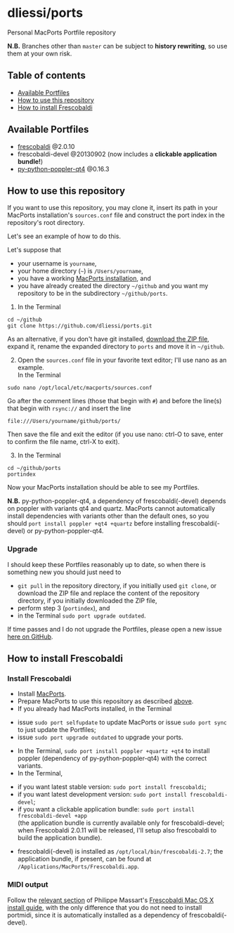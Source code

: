 dliessi/ports
=====

Personal MacPorts Portfile repository

**N.B.** Branches other than `master` can be subject to **history rewriting**, so use them at your own risk.


Table of contents
-----

* [Available Portfiles](#available-portfiles)
* [How to use this repository](#how-to-use-this-repository)
* [How to install Frescobaldi](#how-to-install-frescobaldi)


Available Portfiles
-----

* [frescobaldi](http://www.frescobaldi.org/) @2.0.10
* frescobaldi-devel @20130902 (now includes a **clickable application bundle!**)
* [py-python-poppler-qt4](https://code.google.com/p/python-poppler-qt4/) @0.16.3


How to use this repository
-----

If you want to use this repository, you may clone it, insert its path in your MacPorts installation's `sources.conf` file and construct the port index in the repository's root directory.

Let's see an example of how to do this.

Let's suppose that
* your username is `yourname`,
* your home directory (`~`) is `/Users/yourname`,
* you have a working [MacPorts installation](http://www.macports.org/install.php), and
* you have already created the directory `~/github` and you want my repository to be in the subdirectory `~/github/ports`.

1. In the Terminal
```
cd ~/github
git clone https://github.com/dliessi/ports.git
```
As an alternative, if you don't have git installed, [download the ZIP file](https://github.com/dliessi/ports/archive/master.zip), expand it, rename the expanded directory to `ports` and move it in `~/github`.  

2. Open the `sources.conf` file in your favorite text editor; I'll use nano as an example.  
In the Terminal
```
sudo nano /opt/local/etc/macports/sources.conf
```
Go after the comment lines (those that begin with `#`) and before the line(s) that begin with `rsync://` and insert the line
```
file:///Users/yourname/github/ports/
```
Then save the file and exit the editor (if you use nano: ctrl-O to save, enter to confirm the file name, ctrl-X to exit).

3. In the Terminal
```
cd ~/github/ports
portindex
```

Now your MacPorts installation should be able to see my Portfiles.

**N.B.** py-python-poppler-qt4, a dependency of frescobaldi(-devel) depends on poppler with variants qt4 and quartz.
MacPorts cannot automatically install dependencies with variants other than the default ones, so you should `port install poppler +qt4 +quartz` before installing frescobaldi(-devel) or py-python-poppler-qt4.

### Upgrade

I should keep these Portfiles reasonably up to date, so when there is something new you should just need to
* `git pull` in the repository directory, if you initially used `git clone`, or  
download the ZIP file and replace the content of the repository directory, if you initially downloaded the ZIP file,
* perform step 3 (`portindex`), and
* in the Terminal `sudo port upgrade outdated`.

If time passes and I do not upgrade the Portfiles, please open a new issue [here on GitHub](https://github.com/dliessi/ports/issues).


How to install Frescobaldi
-----

### Install Frescobaldi

* Install [MacPorts](http://www.macports.org/install.php).
* Prepare MacPorts to use this repository as described [above](#how-to-use-this-repository).
* If you already had MacPorts installed, in the Terminal
 + issue `sudo port selfupdate` to update MacPorts or issue `sudo port sync` to just update the Portfiles;
 + issue `sudo port upgrade outdated` to upgrade your ports.
* In the Terminal, `sudo port install poppler +quartz +qt4` to install poppler (dependency of py-python-poppler-qt4) with the correct variants.
* In the Terminal,
 + if you want latest stable version: `sudo port install frescobaldi`;
 + if you want latest development version: `sudo port install frescobaldi-devel`;
 + if you want a clickable application bundle: `sudo port install frescobaldi-devel +app`  
(the application bundle is currently available only for frescobaldi-devel; when Frescobaldi 2.0.11 will be released, I'll setup also frescobaldi to build the application bundle).
* frescobaldi(-devel) is installed as `/opt/local/bin/frescobaldi-2.7`; the application bundle, if present, can be found at `/Applications/MacPorts/Frescobaldi.app`.

### MIDI output

Follow the [relevant section](https://github.com/wbsoft/frescobaldi/wiki/Frescobaldi-Mac-OS-X-install-guide#midi-output) of Philippe Massart's [Frescobaldi Mac OS X install guide](https://github.com/wbsoft/frescobaldi/wiki/Frescobaldi-Mac-OS-X-install-guide), with the only difference that you do not need to install portmidi, since it is automatically installed as a dependency of frescobaldi(-devel).
